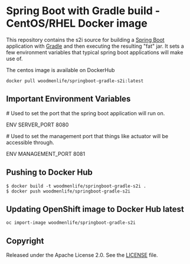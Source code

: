 Spring Boot with Gradle build - CentOS/RHEL Docker image
========================================================

This repository contains the s2i source for building a [Spring Boot](https://projects.spring.io/spring-boot/) application with [Gradle](https://gradle.org/) and then executing the resulting "fat" jar.  It sets a few environment variables that typical spring boot applications will make use of. 

The centos image is available on DockerHub
```
docker pull woodmenlife/springboot-gradle-s2i:latest
```

Important Environment Variables
-------------------------------

&#35; Used to set the port that the spring boot application will run on.

ENV SERVER_PORT 8080

&#35; Used to set the management port that things like actuator will be accessible through.

ENV MANAGEMENT_PORT 8081

Pushing to Docker Hub
-------------------------------
```
$ docker build -t woodmenlife/springboot-gradle-s2i .
$ docker push woodmenlife/springboot-gradle-s2i
```

Updating OpenShift image to Docker Hub latest
-------------------------------
```
oc import-image woodmenlife/springboot-gradle-s2i
```

Copyright
--------------------

Released under the Apache License 2.0. See the [LICENSE](LICENSE) file.
